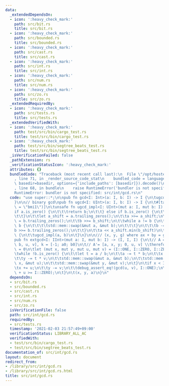 ```yaml
---
data:
  _extendedDependsOn:
  - icon: ':heavy_check_mark:'
    path: src/bit.rs
    title: src/bit.rs
  - icon: ':heavy_check_mark:'
    path: src/bounded.rs
    title: src/bounded.rs
  - icon: ':heavy_check_mark:'
    path: src/cast.rs
    title: src/cast.rs
  - icon: ':heavy_check_mark:'
    path: src/int.rs
    title: src/int.rs
  - icon: ':heavy_check_mark:'
    path: src/num.rs
    title: src/num.rs
  - icon: ':heavy_check_mark:'
    path: src/zo.rs
    title: src/zo.rs
  _extendedRequiredBy:
  - icon: ':heavy_check_mark:'
    path: src/tests.rs
    title: src/tests.rs
  _extendedVerifiedWith:
  - icon: ':heavy_check_mark:'
    path: test/src/bin/cargo_test.rs
    title: test/src/bin/cargo_test.rs
  - icon: ':heavy_check_mark:'
    path: test/src/bin/segtree_beats_test.rs
    title: test/src/bin/segtree_beats_test.rs
  _isVerificationFailed: false
  _pathExtension: rs
  _verificationStatusIcon: ':heavy_check_mark:'
  attributes: {}
  bundledCode: "Traceback (most recent call last):\n  File \"/opt/hostedtoolcache/Python/3.9.1/x64/lib/python3.9/site-packages/onlinejudge_verify/documentation/build.py\"\
    , line 71, in _render_source_code_stat\n    bundled_code = language.bundle(stat.path,\
    \ basedir=basedir, options={'include_paths': [basedir]}).decode()\n  File \"/opt/hostedtoolcache/Python/3.9.1/x64/lib/python3.9/site-packages/onlinejudge_verify/languages/user_defined.py\"\
    , line 68, in bundle\n    raise RuntimeError('bundler is not specified: {}'.format(path.as_posix()))\n\
    RuntimeError: bundler is not specified: src/int/gcd.rs\n"
  code: "use super::*;\n\npub fn gcd<I: Int>(a: I, b: I) -> I {\n\tugcd(a.abs(), b.abs()).as_()\n\
    }\n\n// binary gcd\npub fn ugcd<I: UInt>(a: I, b: I) -> I {\n\t#[target_feature(enable\
    \ = \"bmi1\")]\n\tunsafe fn ugcd_impl<I: UInt>(mut a: I, mut b: I) -> I {\n\t\t\
    if a.is_zero() {\n\t\t\treturn b;\n\t\t} else if b.is_zero() {\n\t\t\treturn a;\n\
    \t\t}\n\t\tlet a_shift = a.trailing_zeros();\n\t\ta >>= a_shift;\n\t\tlet b_shift\
    \ = b.trailing_zeros();\n\t\tb >>= b_shift;\n\t\twhile a != b {\n\t\t\tif a >\
    \ b {\n\t\t\t\tstd::mem::swap(&mut a, &mut b);\n\t\t\t}\n\t\t\tb -= a;\n\t\t\t\
    b >>= b.trailing_zeros();\n\t\t}\n\t\ta << a_shift.min(b_shift)\n\t}\n\tunsafe\
    \ {\n\t\tugcd_impl(a, b)\n\t}\n}\n\n/// (x, y, g) where ax + by = g, x >= 0\n\
    pub fn extgcd<I: IInt>(mut a: I, mut b: I) -> (I, I, I) {\n\t// A = [a, x, y;\
    \ b, u, v], k = [-1; a0; b0]\n\t// A'= [a, x, y; 0, u, v] \\therefore a0*u + b0*v\
    \ = 0\n\tlet (mut x, mut y, mut u, mut v) = (I::ONE, I::ZERO, I::ZERO, I::ONE);\n\
    \twhile !b.is_zero() {\n\t\tlet t = a / b;\n\t\ta -= t * b;\n\t\tx -= t * u;\n\
    \t\ty -= t * v;\n\t\tstd::mem::swap(&mut a, &mut b);\n\t\tstd::mem::swap(&mut\
    \ x, &mut u);\n\t\tstd::mem::swap(&mut y, &mut v);\n\t}\n\tif x < I::ZERO {\n\t\
    \tx += u;\n\t\ty -= v;\n\t\tdebug_assert_eq!(gcd(u, v), I::ONE);\n\t\tdebug_assert!(x\
    \ + u >= I::ZERO);\n\t}\n\t(x, y, a)\n}\n"
  dependsOn:
  - src/bit.rs
  - src/bounded.rs
  - src/cast.rs
  - src/int.rs
  - src/num.rs
  - src/zo.rs
  isVerificationFile: false
  path: src/int/gcd.rs
  requiredBy:
  - src/tests.rs
  timestamp: '2021-02-03 21:57:49+09:00'
  verificationStatus: LIBRARY_ALL_AC
  verifiedWith:
  - test/src/bin/cargo_test.rs
  - test/src/bin/segtree_beats_test.rs
documentation_of: src/int/gcd.rs
layout: document
redirect_from:
- /library/src/int/gcd.rs
- /library/src/int/gcd.rs.html
title: src/int/gcd.rs
---
```

